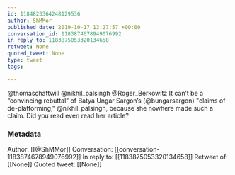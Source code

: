```yaml
---
id: 1184823364248129536
author: ShMMor
published_date: 2019-10-17 13:27:57 +00:00
conversation_id: 1183874678949076992
in_reply_to: 1183875053320134658
retweet: None
quoted_tweet: None
type: tweet
tags:

---
```


@thomaschattwill @nikhil_palsingh @Roger_Berkowitz It can’t be a “convincing rebuttal” of Batya Ungar Sargon’s (@bungarsargon) "claims of de-platforming," @nikhil_palsingh, because she nowhere made such a claim.  Did you read even read her article?

### Metadata

Author: [[@ShMMor]]
Conversation: [[conversation-1183874678949076992]]
In reply to: [[1183875053320134658]]
Retweet of: [[None]]
Quoted tweet: [[None]]
